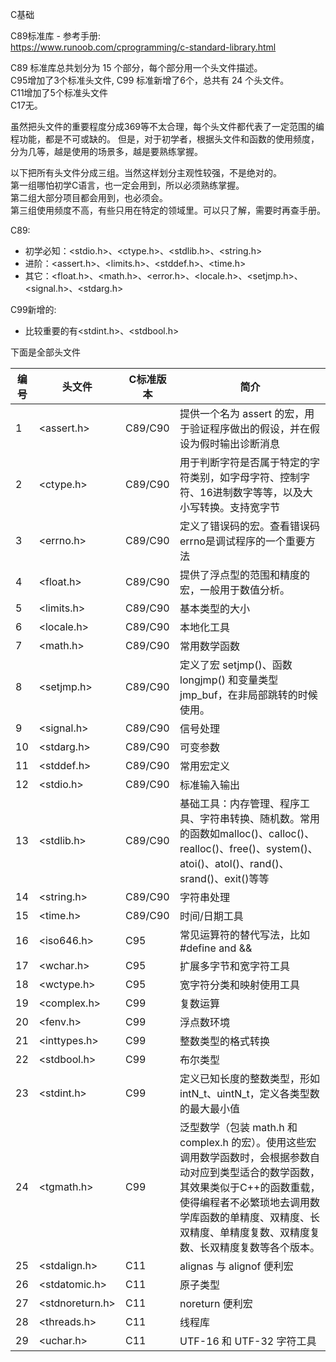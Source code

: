 C基础

C89标准库 - 参考手册:  
https://www.runoob.com/cprogramming/c-standard-library.html

C89 标准库总共划分为 15 个部分，每个部分用一个头文件描述。  
C95增加了3个标准头文件, C99 标准新增了6个，总共有 24 个头文件。  
C11增加了5个标准头文件  
C17无。

虽然把头文件的重要程度分成369等不太合理，每个头文件都代表了一定范围的编程功能，都是不可或缺的。
但是，对于初学者，根据头文件和函数的使用频度，分为几等，越是使用的场景多，越是要熟练掌握。

以下把所有头文件分成三组。当然这样划分主观性较强，不是绝对的。  
第一组哪怕初学C语言，也一定会用到，所以必须熟练掌握。  
第二组大部分项目都会用到，也必须会。  
第三组使用频度不高，有些只用在特定的领域里。可以只了解，需要时再查手册。

C89:
* 初学必知：<stdio.h>、<ctype.h>、<stdlib.h>、<string.h>
* 进阶：<assert.h>、<limits.h>、<stddef.h>、<time.h>
* 其它：<float.h>、<math.h>、<error.h>、<locale.h>、<setjmp.h>、<signal.h>、<stdarg.h>

C99新增的:
* 比较重要的有<stdint.h>、<stdbool.h>

下面是全部头文件

| 编号 | 头文件          | C标准版本 | 简介                                             |
| ---- | --------------- | --------- | ------------------------------------------------ |
| 1    | <assert.h>      | C89/C90   | 提供一个名为 assert 的宏，用于验证程序做出的假设，并在假设为假时输出诊断消息                |
| 2    | <ctype.h>       | C89/C90   | 用于判断字符是否属于特定的字符类别，如字母字符、控制字符、16进制数字等等，以及大小写转换。支持宽字节             |
| 3    | <errno.h>       | C89/C90   | 定义了错误码的宏。查看错误码errno是调试程序的一个重要方法                             |
| 4    | <float.h>       | C89/C90   | 提供了浮点型的范围和精度的宏，一般用于数值分析。                                 |
| 5    | <limits.h>      | C89/C90   | 基本类型的大小                                   |
| 6    | <locale.h>      | C89/C90   | 本地化工具                                       |
| 7    | <math.h>        | C89/C90   | 常用数学函数                                     |
| 8    | <setjmp.h>      | C89/C90   | 定义了宏 setjmp()、函数 longjmp() 和变量类型 jmp_buf，在非局部跳转的时候使用。                                       |
| 9    | <signal.h>      | C89/C90   | 信号处理                                         |
| 10   | <stdarg.h>      | C89/C90   | 可变参数                                         |
| 11   | <stddef.h>      | C89/C90   | 常用宏定义                                       |
| 12   | <stdio.h>       | C89/C90   | 标准输入输出                                        |
| 13   | <stdlib.h>      | C89/C90   | 基础工具：内存管理、程序工具、字符串转换、随机数。常用的函数如malloc()、calloc()、realloc()、free()、system()、atoi()、atol()、rand()、srand()、exit()等等 |
| 14   | <string.h>      | C89/C90   | 字符串处理                                       |
| 15   | <time.h>        | C89/C90   | 时间/日期工具                                    |
| 16   | <iso646.h>      | C95       | 常见运算符的替代写法，比如 #define and &&                                   |
| 17   | <wchar.h>       | C95       | 扩展多字节和宽字符工具                           |
| 18   | <wctype.h>      | C95       | 宽字符分类和映射使用工具           |
| 19   | <complex.h>     | C99       | 复数运算                                         |
| 20   | <fenv.h>        | C99       | 浮点数环境                                       |
| 21   | <inttypes.h>    | C99       | 整数类型的格式转换                               |
| 22   | <stdbool.h>     | C99       | 布尔类型                                         |
| 23   | <stdint.h>      | C99       | 定义已知长度的整数类型，形如intN_t、uintN_t，定义各类型数的最大最小值                                     |
| 24   | <tgmath.h>      | C99       | 泛型数学（包装 math.h 和 complex.h 的宏）。使用这些宏调用数学函数时，会根据参数自动对应到类型适合的数学函数，其效果类似于C++的函数重载，使得编程者不必繁琐地去调用数学库函数的单精度、双精度、长双精度、单精度复数、双精度复数、长双精度复数等各个版本。        |
| 25   | <stdalign.h>    | C11       | alignas 与 alignof 便利宏                        |
| 26   | <stdatomic.h>   | C11       | 原子类型                                         |
| 27   | <stdnoreturn.h> | C11       | noreturn 便利宏                                  |
| 28   | <threads.h>     | C11       | 线程库                                           |
| 29   | <uchar.h>       | C11       | UTF-16 和 UTF-32 字符工具                        |


